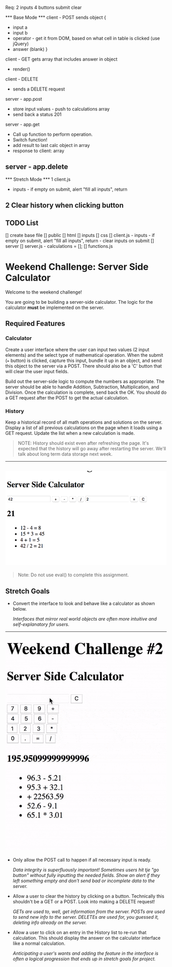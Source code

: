Req:
2 inputs
4 buttons
submit
clear

*** Base Mode ***
client - POST
sends object {
- input a
- input b
- operator - get it from DOM, based on what cell in table is clicked (use jQuery)
- answer (blank)
}

client - GET
gets array that includes answer in object
- render()

client - DELETE
- sends a DELETE request

server - app.post
- store input values - push to calculations array
- send back a status 201

server - app.get
- Call up function to perform operation.
- Switch function!
- add result to last calc object in array
- response to client: array

server - app.delete
- 

*** Stretch Mode ***
1
client.js
 - inputs - if empty on submit, alert "fill all inputs", return

2
Clear history when clicking button
- 

## TODO List

[] create base file
[] public
  [] html 
    [] inputs
  [] css
  [] client.js
    - inputs - if empty on submit, alert "fill all inputs", return
    - clear inputs on submit
[] server
  [] server.js
    - calculations = [];
  [] functions.js












# Weekend Challenge: Server Side Calculator

Welcome to the weekend challenge!

You are going to be building a server-side calculator. The logic for the calculator **must** be implemented on the server. 

## Required Features

### Calculator

Create a user interface where the user can input two values (2 input elements) and the select type of mathematical operation. When the submit (`=` button) is clicked, capture this input, bundle it up in an object, and send this object to the server via a POST. There should also be a 'C' button that will clear the user input fields.

Build out the server-side logic to compute the numbers as appropriate. The server should be able to handle Addition, Subtraction, Multiplication, and Division. Once the calculation is complete, send back the OK. You should do a GET request after the POST to get the actual calculation.

### History

Keep a historical record of all math operations and solutions on the server. Display a list of all previous calculations on the page when it loads using a GET request. Update the list when a new calculation is made.

> NOTE: History should exist even after refreshing the page. It's expected that the history will go away after restarting the server. We'll talk about long term data storage next week.

---
![base mode interface](images/baseMode.png)
---

> Note: Do not use eval() to complete this assignment.

## Stretch Goals

- Convert the interface to look and behave like a calculator as shown below.

  *Interfaces that mirror real world objects are often more intuitive and self-explanatory for users.*

---
![calculator interface](images/stretchGoal_interface.gif)
---

- Only allow the POST call to happen if all necessary input is ready.

  *Data integrity is superfluously important! Sometimes users hit tje "go button" without fully inputting the needed fields. Show an alert if they left something empty and don't send bad or incomplete data to the server.*

- Allow a user to clear the history by clicking on a button. Technically this shouldn't be a GET or a POST. Look into making a DELETE request!

  *GETs are used to, well, get information from the server. POSTs are used to send new info to the server. DELETEs are used for, you guessed it, deleting info already on the server.*

- Allow a user to click on an entry in the History list to re-run that calculation. This should display the answer on the calculator interface like a normal calculation.

  *Anticipating a user's wants and adding the feature in the interface is often a logical progression that ends up in stretch goals for project.*

